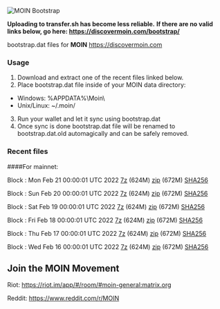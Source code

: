 ![MOIN Bootstrap](https://i.imgur.com/KjM1jMp.jpg)

**Uploading to transfer.sh has become less reliable.**
**If there are no valid links below, go here: https://discovermoin.com/bootstrap/**

bootstrap.dat files for **MOIN** https://discovermoin.com

### Usage

1. Download and extract one of the recent files linked below.
2. Place bootstrap.dat file inside of your MOIN data directory:
 - Windows: %APPDATA%\Moin\
 - Unix/Linux: ~/.moin/
3. Run your wallet and let it sync using bootstrap.dat
4. Once sync is done bootstrap.dat file will be renamed to bootstrap.dat.old automagically and can be safely removed.


### Recent files

####For mainnet:

Block : Mon Feb 21 00:00:01 UTC 2022 [7z](https://transfer.sh/gWqd9Q/bootstrap.dat.20220221.7z) (624M) [zip](https://transfer.sh/R6Wf9V/bootstrap.dat.20220221.zip) (672M) [SHA256](https://transfer.sh/wJtokg/sha256.txt)

Block : Sun Feb 20 00:00:01 UTC 2022 [7z](https://transfer.sh/ug48Pc/bootstrap.dat.20220220.7z) (624M) [zip](https://transfer.sh/32k0xY/bootstrap.dat.20220220.zip) (672M) [SHA256](https://transfer.sh/msWfvK/sha256.txt)

Block : Sat Feb 19 00:00:01 UTC 2022 [7z](https://transfer.sh/aMORk9/bootstrap.dat.20220219.7z) (624M) [zip](https://transfer.sh/I27YjN/bootstrap.dat.20220219.zip) (672M) [SHA256](https://transfer.sh/A0CHWj/sha256.txt)

Block : Fri Feb 18 00:00:01 UTC 2022 [7z](https://transfer.sh/kXYh74/bootstrap.dat.20220218.7z) (624M) [zip](https://transfer.sh/Bd0Anu/bootstrap.dat.20220218.zip) (672M) [SHA256](https://transfer.sh/u9dDpw/sha256.txt)

Block : Thu Feb 17 00:00:01 UTC 2022 [7z](https://transfer.sh/miJ12c/bootstrap.dat.20220217.7z) (624M) [zip](https://transfer.sh/yBureg/bootstrap.dat.20220217.zip) (672M) [SHA256](https://transfer.sh/NcNnO4/sha256.txt)

Block : Wed Feb 16 00:00:01 UTC 2022 [7z](https://transfer.sh/RbPpqY/bootstrap.dat.20220216.7z) (624M) [zip](https://transfer.sh/MkPv03/bootstrap.dat.20220216.zip) (672M) [SHA256](https://transfer.sh/LfMpjn/sha256.txt)

## Join the MOIN Movement

Riot: https://riot.im/app/#/room/#moin-general:matrix.org

Reddit: https://www.reddit.com/r/MOIN
